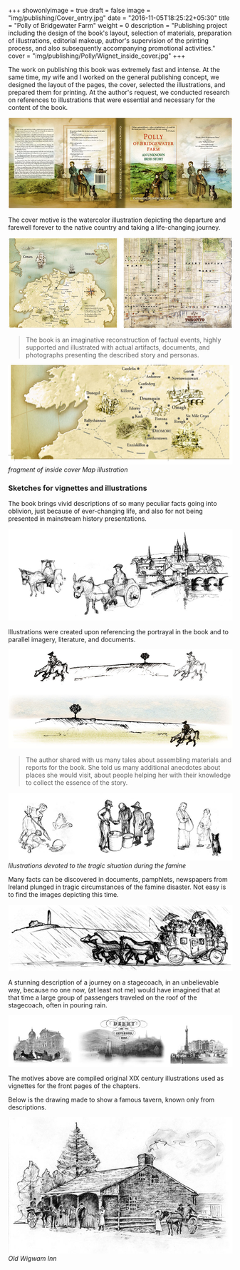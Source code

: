 +++
showonlyimage = true
draft = false
image = "img/publishing/Cover_entry.jpg"
date = "2016-11-05T18:25:22+05:30"
title = "Polly of Bridgewater Farm"
weight = 0
description = "Publishing project including the design of the book's layout, selection of materials, preparation of illustrations, editorial makeup, author's supervision of the printing process, and also subsequently accompanying promotional activities."
cover = "img/publishing/Polly/Wignet_inside_cover.jpg"
+++

The work on publishing this book was extremely fast and intense. At the same time, my wife and I worked on the general publishing concept, we designed the layout of the pages, the cover, selected the illustrations, and prepared them for printing. At the author's request, we conducted research on references to illustrations that were essential and necessary for the content of the book.
<!--more-->

![sample image](/img/publishing/Polly/Polly_COVER_2014.jpg)

The cover motive is the watercolor illustration depicting the departure and farewell forever to the native country and taking a life-changing journey.

![sample image](/img/publishing/Polly/Polly_COVER_ins.jpg)

> The book is an imaginative reconstruction of factual events, highly supported and illustrated with actual artifacts, documents, and photographs presenting the described story and personas.

![sample image](/img/publishing/Polly/Map_drawings.jpg)
_fragment of inside cover Map illustration_

### Sketches for vignettes and illustrations

The book brings vivid descriptions of so many peculiar facts going into oblivion, just because of ever-changing life, and also for not being presented in mainstream history presentations.

![sample image](/img/publishing/Polly/sketches.jpg)

Illustrations were created upon referencing the portrayal in the book and to parallel imagery, literature, and documents.

![sample image](/img/publishing/Polly/illustrations.jpg)

> The author shared with us many tales about assembling materials and reports for the book. She told us many additional anecdotes about places she would visit, about people helping her with their knowledge to collect the essence of the story.

![sample image](/img/publishing/Polly/hunger_sketches.jpg)
_Illustrations devoted to the tragic situation during the famine_

Many facts can be discovered in documents, pamphlets, newspapers from Ireland plunged in tragic circumstances of the famine disaster. Not easy is to find the images depicting this time.

![sample image](/img/publishing/Polly/vignet_coach.jpg)

A stunning description of a journey on a stagecoach, in an unbelievable way, because no one now, (at least not me) would have imagined that at that time a large group of passengers traveled on the roof of the stagecoach, often in pouring rain.

![sample image](/img/publishing/Polly/vignets.jpg)

The motives above are compiled original XIX century illustrations used as vignettes for the front pages of the chapters.

Below is the drawing made to show a famous tavern, known only from descriptions.

![sample image](/img/publishing/Polly/Inn_wigwam.jpg)
_Old Wigwam Inn_
